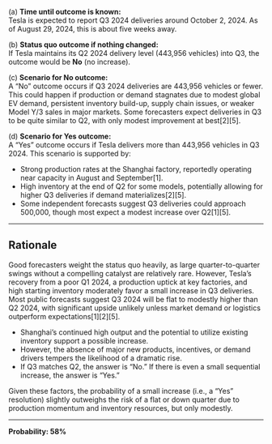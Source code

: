 (a) **Time until outcome is known:**  
Tesla is expected to report Q3 2024 deliveries around October 2, 2024. As of August 29, 2024, this is about five weeks away.

(b) **Status quo outcome if nothing changed:**  
If Tesla maintains its Q2 2024 delivery level (443,956 vehicles) into Q3, the outcome would be **No** (no increase).

(c) **Scenario for No outcome:**  
A “No” outcome occurs if Q3 2024 deliveries are 443,956 vehicles or fewer. This could happen if production or demand stagnates due to modest global EV demand, persistent inventory build-up, supply chain issues, or weaker Model Y/3 sales in major markets. Some forecasters expect deliveries in Q3 to be quite similar to Q2, with only modest improvement at best[2][5].

(d) **Scenario for Yes outcome:**  
A “Yes” outcome occurs if Tesla delivers more than 443,956 vehicles in Q3 2024. This scenario is supported by:
- Strong production rates at the Shanghai factory, reportedly operating near capacity in August and September[1].
- High inventory at the end of Q2 for some models, potentially allowing for higher Q3 deliveries if demand materializes[2][5].
- Some independent forecasts suggest Q3 deliveries could approach 500,000, though most expect a modest increase over Q2[1][5].

---

## Rationale

Good forecasters weight the status quo heavily, as large quarter-to-quarter swings without a compelling catalyst are relatively rare. However, Tesla’s recovery from a poor Q1 2024, a production uptick at key factories, and high starting inventory moderately favor a small increase in Q3 deliveries. Most public forecasts suggest Q3 2024 will be flat to modestly higher than Q2 2024, with significant upside unlikely unless market demand or logistics outperform expectations[1][2][5].

- Shanghai’s continued high output and the potential to utilize existing inventory support a possible increase.
- However, the absence of major new products, incentives, or demand drivers tempers the likelihood of a dramatic rise.
- If Q3 matches Q2, the answer is “No.” If there is even a small sequential increase, the answer is “Yes.”

Given these factors, the probability of a small increase (i.e., a “Yes” resolution) slightly outweighs the risk of a flat or down quarter due to production momentum and inventory resources, but only modestly.

---

**Probability: 58%**